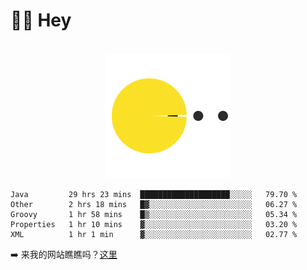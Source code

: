 
# 👋🏻 Hey
<div align="center">
	<br>
	<img src="https://raw.githubusercontent.com/Aniket965/Aniket965/master/pacman.svg?sanitize=true" width="200" height="200">
	<br>
</div>

<!--START_SECTION:waka-->
```text
Java         29 hrs 23 mins  ████████████████████░░░░░   79.70 % 
Other        2 hrs 18 mins   █▓░░░░░░░░░░░░░░░░░░░░░░░   06.27 % 
Groovy       1 hr 58 mins    █▒░░░░░░░░░░░░░░░░░░░░░░░   05.34 % 
Properties   1 hr 10 mins    ▓░░░░░░░░░░░░░░░░░░░░░░░░   03.20 % 
XML          1 hr 1 min      ▓░░░░░░░░░░░░░░░░░░░░░░░░   02.77 % 
```
<!--END_SECTION:waka-->

 ➡️  来我的网站瞧瞧吗？[这里](https://www.shaolongfei.com)
